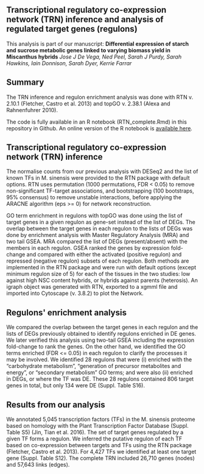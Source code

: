 ## Transcriptional regulatory co-expression network (TRN) inference and analysis of regulated target genes (regulons)
This analysis is part of our manuscript:
**Differential expression of starch and sucrose metabolic genes linked to varying biomass yield in Miscanthus hybrids** 
*Jose J De Vega, Ned Peel, Sarah J Purdy, Sarah Hawkins, Iain Donnison, Sarah Dyer, Kerrie Farrar*


## Summary
The TRN inference and regulon enrichment analysis was done with RTN v. 2.10.1 (Fletcher, Castro et al. 2013) and topGO v. 2.38.1 (Alexa and Rahnenfuhrer 2010). 

The code is fully available in an R notebook (RTN_complete.Rmd) in this repository in Github. An online version of the R notebook is [available here](https://jjdevega.github.io/miscanthus_transcriptional_regulatory_coexpression_network/).



## Transcriptional regulatory co-expression network (TRN) inference
The normalise counts from our previous analysis with DESeq2 and the list of known TFs in M. sinensis were provided to the RTN package with default options. RTN uses permutation (1000 permutations, FDR < 0.05) to remove non-significant TF-target associations, and bootstrapping (100 bootstraps, 95% consensus) to remove unstable interactions, before applying the ARACNE algorithm (eps >= 0) for network reconstruction. 

GO term enrichment in regulons with topGO was done using the list of target genes in a given regulon as gene-set instead of the list of DEGs. The overlap between the target genes in each regulon to the lists of DEGs was done by enrichment analysis with Master Regulatory Analysis (MRA) and two tail GSEA. MRA compared the list of DEGs (present/absent) with the members in each regulon. GSEA ranked the genes by expression fold-change and compared with either the activated (positive regulon) and repressed (negative regulon) subsets of each regulon. Both methods are implemented in the RTN package and were run with default options (except minimum regulon size of 5) for each of the tissues in the two studies: low against high NSC content hybrids, or hybrids against parents (heterosis). An igraph object was generated with RTN, exported to a xgmml file and imported into Cytoscape (v. 3.8.2) to plot the Network.


## Regulons' enrichment analysis
We compared the overlap between the target genes in each regulon and the lists of DEGs previously obtained to identify regulons enriched in DE genes. We later verified this analysis using two-tail GSEA including the expression fold-change to rank the genes. On the other hand, we identified the GO terms enriched (FDR <= 0.05) in each regulon to clarify the processes it may be involved. We identified 28 regulons that were (i) enriched with the “carbohydrate metabolism”, “generation of precursor metabolites and energy”, or “secondary metabolism” GO terms; and were also (ii) enriched in DEGs, or where the TF was DE. These 28 regulons contained 806 target genes in total, but only 134 were DE (Suppl. Table S16). 


## Results from our analysis
We annotated 5,045 transcription factors (TFs) in the M. sinensis proteome based on homology with the Plant Transcription Factor Database (Suppl. Table S5) (Jin, Tian et al. 2016).  The set of target genes regulated by a given TF forms a regulon. We inferred the putative regulon of each TF based on co-expression between targets and TFs using the RTN package (Fletcher, Castro et al. 2013). For 4,427 TFs we identified at least one target gene (Suppl. Table S12). The complete TRN included 26,710 genes (nodes) and 57,643 links (edges).

